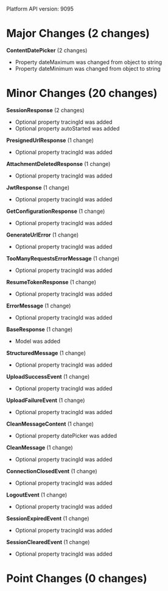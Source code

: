Platform API version: 9095




# Major Changes (2 changes)

**ContentDatePicker** (2 changes)

* Property dateMaximum was changed from object to string
* Property dateMinimum was changed from object to string


# Minor Changes (20 changes)

**SessionResponse** (2 changes)

* Optional property tracingId was added
* Optional property autoStarted was added

**PresignedUrlResponse** (1 change)

* Optional property tracingId was added

**AttachmentDeletedResponse** (1 change)

* Optional property tracingId was added

**JwtResponse** (1 change)

* Optional property tracingId was added

**GetConfigurationResponse** (1 change)

* Optional property tracingId was added

**GenerateUrlError** (1 change)

* Optional property tracingId was added

**TooManyRequestsErrorMessage** (1 change)

* Optional property tracingId was added

**ResumeTokenResponse** (1 change)

* Optional property tracingId was added

**ErrorMessage** (1 change)

* Optional property tracingId was added

**BaseResponse** (1 change)

* Model was added

**StructuredMessage** (1 change)

* Optional property tracingId was added

**UploadSuccessEvent** (1 change)

* Optional property tracingId was added

**UploadFailureEvent** (1 change)

* Optional property tracingId was added

**CleanMessageContent** (1 change)

* Optional property datePicker was added

**CleanMessage** (1 change)

* Optional property tracingId was added

**ConnectionClosedEvent** (1 change)

* Optional property tracingId was added

**LogoutEvent** (1 change)

* Optional property tracingId was added

**SessionExpiredEvent** (1 change)

* Optional property tracingId was added

**SessionClearedEvent** (1 change)

* Optional property tracingId was added


# Point Changes (0 changes)
